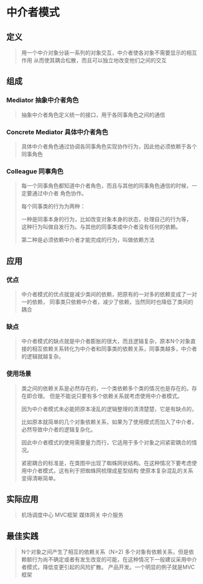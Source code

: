 # 中介者模式
## 定义
> 用一个中介对象分装一系列的对象交互，中介者使各对象不需要显示的相互作用
> 从而使其耦合松散，而且可以独立地改变他们之间的交互
## 组成
### Mediator 抽象中介者角色
> 抽象中介者角色定义统一的接口，用于各同事角色之间的通信
### Concrete Mediator 具体中介者角色
> 具体中介者角色通过协调各同事角色实现协作行为，因此他必须依赖于各个同事角色
### Colleague 同事角色
> 每一个同事角色都知道中介者角色，而且与其他的同事角色通信的时候，一定要通过中介者
> 角色协作。
> 
> 每个同事类的行为为两种：
> 
> 一种是同事本身的行为，比如改变对象本身的状态，处理自己的行为等，
> 这种行为叫做自发行为。与其他的同事类或中介者没有任何的依赖。
> 
> 第二种是必须依赖中介者才能完成的行为，叫做依赖方法
## 应用
### 优点
> 中介者模式的优点就是减少类间的依赖，把原有的一对多的依赖变成了一对一的依赖，
> 同事类只依赖中介者，减少了依赖，当然同时也降低了类间的耦合
### 缺点
> 中介者模式的缺点就是中介者膨胀的很大，而且逻辑复杂，原本N个对象直接的相互依赖关系转化为中介者和同事类的依赖关系，同事类越多，中介者的逻辑就越复杂。
### 使用场景
> 类之间的依赖关系是必然存在的，一个类依赖多个类的情况也是存在的。存在即合理。
> 但是不能说只要有多个依赖关系就考虑使用中介者模式。
> 
> 因为中介者模式未必能把原本凌乱的逻辑整理的清清楚楚，它是有缺点的，
> 
> 比如原本就简单的几个对象依赖关系，如果为了使用模式而加入了中介者，必然导致中介者的逻辑复杂化。
>
> 因此中介者模式的使用需要量力而行，它适用于多个对象之间紧密耦合的情况。
> 
> 紧密耦合的标准是，在类图中出现了蜘蛛网状结构。在这种情况下要考虑使用中介者模式，这有利于把蜘蛛网梳理成星型结构
> 使原本复杂混乱的关系变得清晰简单。
## 实际应用
> 机场调度中心
> MVC框架
> 媒体网关
> 中介服务
## 最佳实践
> N个对象之间产生了相互的依赖关系（N>2)
> 多个对象有依赖关系，但是依赖额行为尚不确定或者有发生改变的可能，在这种情况下一般建议采用中介者模式，降低变更引起的风险扩散。
> 产品开发。一个明显的例子就是MVC框架
